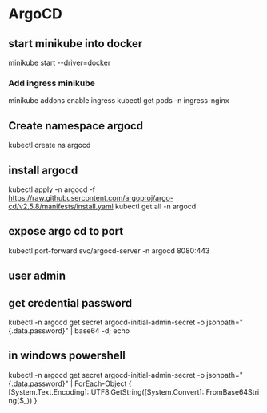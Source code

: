 # ArgoCD



## start minikube into docker
minikube start --driver=docker

### Add ingress minikube 
minikube addons enable ingress
kubectl get pods -n ingress-nginx

## Create namespace argocd
kubectl create ns argocd

## install argocd
kubectl apply -n argocd -f https://raw.githubusercontent.com/argoproj/argo-cd/v2.5.8/manifests/install.yaml
kubectl get all -n argocd
## expose argo cd to port 
kubectl port-forward svc/argocd-server -n argocd 8080:443
## user admin

## get credential  password 
kubectl -n argocd get secret argocd-initial-admin-secret -o jsonpath="{.data.password}" | base64 -d; echo
## in windows powershell
kubectl -n argocd get secret argocd-initial-admin-secret -o jsonpath="{.data.password}" | ForEach-Object { [System.Text.Encoding]::UTF8.GetString([System.Convert]::FromBase64String($_)) }
